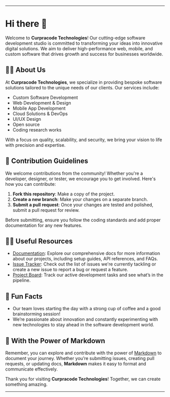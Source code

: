 

---

# Hi there 👋

Welcome to **Curpracode Technologies**! Our cutting-edge software development studio is committed to transforming your ideas into innovative digital solutions. We aim to deliver high-performance web, mobile, and custom software that drives growth and success for businesses worldwide.

## 🙋‍♀️ About Us

At **Curpracode Technologies**, we specialize in providing bespoke software solutions tailored to the unique needs of our clients. Our services include:

- Custom Software Development
- Web Development & Design
- Mobile App Development
- Cloud Solutions & DevOps
- UI/UX Design
- Open source
- Coding research works

With a focus on quality, scalability, and security, we bring your vision to life with precision and expertise.

## 🌈 Contribution Guidelines

We welcome contributions from the community! Whether you're a developer, designer, or tester, we encourage you to get involved. Here's how you can contribute:

1. **Fork this repository**: Make a copy of the project.
2. **Create a new branch**: Make your changes on a separate branch.
3. **Submit a pull request**: Once your changes are tested and polished, submit a pull request for review.

Before submitting, ensure you follow the coding standards and add proper documentation for any new features.

## 👩‍💻 Useful Resources

- [Documentation](#): Explore our comprehensive docs for more information about our projects, including setup guides, API references, and FAQs.
- [Issue Tracker](#): Check out the list of issues we're currently tackling or create a new issue to report a bug or request a feature.
- [Project Board](#): Track our active development tasks and see what’s in the pipeline.

## 🍿 Fun Facts

- Our team loves starting the day with a strong cup of coffee and a good brainstorming session!
- We’re passionate about innovation and constantly experimenting with new technologies to stay ahead in the software development world.

## 🧙 With the Power of Markdown

Remember, you can explore and contribute with the power of [Markdown](https://docs.github.com/github/writing-on-github/getting-started-with-writing-and-formatting-on-github/basic-writing-and-formatting-syntax) to document your journey. Whether you’re submitting issues, creating pull requests, or updating docs, **Markdown** makes it easy to format and communicate effectively.

Thank you for visiting **Curpracode Technologies**! Together, we can create something amazing.

---
